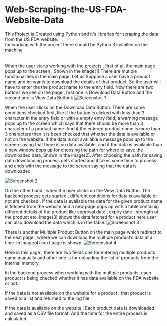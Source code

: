 # Web-Scraping-the-US-FDA-Website-Data
This Project is Created using Python and it's libraries for scraping the data from the US FDA website. <br>
for working with the project there should be Python 3 installed on the machine <br> <br>
<br>
When the user starts working with the projects , first of all the main page pops up to the screen . Shown in the image(1).There are mutiple functionalities in the main page. Let us Suppose a user have a product name and he wants to download the details of that product. So the user will have to enter the the product name to the entry field. Now there are two buttons we see on the page , first one is Download Data Button and the second one is View Data Buttonk
![Screenshot 1](https://github.com/gour23/Web-Scraping-the-US-FDA-Website-Data/assets/91954903/768fdabb-744a-45e5-8b42-b1611dfa1596)


When the user clicks on the Download Data Button. There are some conditions checked first, like if the button is clicked with less than 3 character in the entry field or with a empty entry field, a warning  message pops up to the screen which says that there should be more than 3 character of a product name. And if the entered product name is more than 3 characters than it is been checked that whether the data is available or not on the website. if the data is not available a message pops up to the screen saying that there is no data available, and if the data  is available than a new window pops up for choosing the path for  where to save the downloaded data, Shown in the image(2). After choosing the path for saving data downloading process gets started and it takes some time to process and ends with the message to the screen saying that the data is downloaded. 

![Screenshot 2](https://github.com/gour23/Web-Scraping-the-US-FDA-Website-Data/assets/91954903/b6614f46-eb5a-46ed-a191-21d8dfb2d292)


On the other hand , when the user clicks on the View Data Button. The backend process gets started , different conditions for data is available or not are checked . If the data is available  the data for the given product name is fetched from the website and a new page pops up with a table containig different details of the product like approval date , expiry date , strength of the product etc. Image(3) shows the data fetched for a product here user can also download the data which is in the table. 
![Screenshot 3](https://github.com/gour23/Web-Scraping-the-US-FDA-Website-Data/assets/91954903/29e8c406-122c-4171-9ecc-5d2fb7b15968)


There is another Multiple Product Button on the main page which redirect to the next page , where we can download the multiple product’s data at a time. In Image(4) next page is shown. 
![Screenshot 4](https://github.com/gour23/Web-Scraping-the-US-FDA-Website-Data/assets/91954903/d1cf3e78-0418-44d7-bdf5-e3fce7a4ab8c)

Here in this page , there are two fields one for entering multiple products name manually and other one is for uploading the list of  products from the internal memory. 

In the backend process when working with the multiple products, each product is being checked whether it has data available on the FDA website or not. 

If the data is not available on the website for a product , that product is saved to a list and returned to the log file  

If the data is available on the website , Each product data is downloaded and saved as a CSV file format. And the time for the entire process is calculated. 
